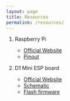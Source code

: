 ```yaml
---
layout: page
title: Resources
permalink: /resources/
---
```


1. Raspberry Pi
   * [Official Website](https://www.raspberrypi.org)
   * [Pinout](https://pinout.xyz)

2. D1 Mini ESP board
   * [Official Website](https://wiki.wemos.cc/products:d1:d1_mini)
   * [Schematic](https://wiki.wemos.cc/_media/products:d1:mini_new_v2_2_0.pdf)
   * [Flash firmware](https://wiki.wemos.cc/tutorials:get_started:revert_to_at_firmware)
